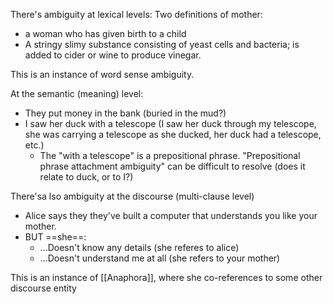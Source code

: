 

There's ambiguity at lexical levels:
Two definitions of mother:
- a woman who has given birth to a child
- A stringy slimy substance consisting of yeast cells and bacteria; is added to cider or wine to produce vinegar.

This is an instance of word sense ambiguity.


At the semantic (meaning) level:
- They put money in the bank (buried in the mud?)
- I saw her duck with a telescope (I saw her duck through my telescope, she was carrying a telescope as she ducked, her duck had a telescope, etc.)
	- The "with a telescope" is a prepositional phrase. "Prepositional phrase attachment ambiguity" can be difficult to resolve (does it relate to duck, or to I?)

There'sa lso ambiguity at the discourse (multi-clause level)
- Alice says they they've built a computer that understands you like your mother.
- BUT ==she==:
	- ...Doesn't know any details (she referes to alice)
	- ...Doesn't understand me at all (she refers to your mother)

This is an instance of [[Anaphora]], where she co-references to some other discourse entity